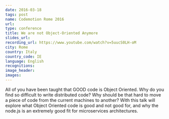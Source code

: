 ```yaml
---
date: 2016-03-18
tags: post
name: Codemotion Rome 2016
url: 
type: conference
title: We are not Object-Oriented Anymore
slides_url:
recording_url: https://www.youtube.com/watch?v=5uucS0LH-oM
city: Rome
country: Italy
country_code: IE
language: English
recognitions:
image_header:
images:
---
```


All of you have been taught that GOOD code is Object Oriented.
Why do you find so difficult to write distributed code?
Why should be that hard to move a piece of code from the current machines to another?
With this talk will explore what Object Oriented code is good and not good for,
and why the node.js is an extremely good fit for microservices architectures.

